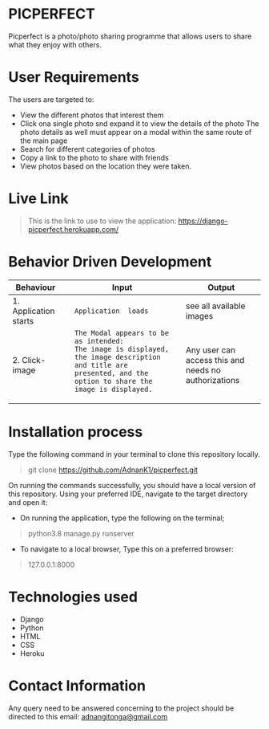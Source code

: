 # PICPERFECT
Picperfect is a photo/photo sharing programme that allows users to share what they enjoy with others.

# User Requirements
The users are targeted to:
* View the different photos that interest them
* Click ona single photo snd expand it to view the details of the photo The photo details as well must appear on a modal within the same route of the main page
* Search for different categories of photos
* Copy a link to the photo to share with friends
* View photos based on the location they were taken.

# Live Link
> This is the link to use to view the application: https://django-picperfect.herokuapp.com/

# Behavior Driven Development
<table>
    <thead>
      <tr>
        <th>Behaviour</th>
        <th></th>
        <th>Input</th>
         <th></th>
        <th>Output</th>
      </tr>
    </thead>
    <tbody>
        <tr>
            <td>1. Application starts</td>
            <td></td>
            <td><code>Application  loads </code></td>
            <td><code></code></td>
            <td>see all available images</td>
        </tr>
         <tr>
            <td>2. Click-image</td>
            <td></td>
            <td><code>The Modal appears to be as intended:
The image is displayed, the image description and title are presented, and the option to share the image is displayed.
            </code></td>
            <td><code></code></td>
            <td>Any user can access this and needs no authorizations </td>
        </tr>
    </tbody>
  </table>

# Installation process
Type the following command in your terminal to clone this repository locally.
>​git clone https://github.com/AdnanK1/picperfect.git

On running the commands successfully, you should have a local version of this repository.
Using your preferred IDE, navigate to the target directory and open it:
* On running the application, type the following on the terminal;
> python3.8 manage.py runserver

* To navigate to a local browser, Type this on a preferred browser:
> 127.0.0.1:8000

# Technologies used
* Django
* Python
* HTML
* CSS
* Heroku

# Contact Information
Any query need to be answered concerning to the project should be directed to this email: adnangitonga@gmail.com